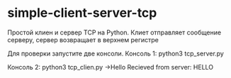 # simple-client-server-tcp
Простой клиен и сервер TCP на Python. Клиет отправляет сообщение серверу, сервер возвращает в верхнем регистре

Для проверки запустите две консоли.
Консоль 1:
  python3 tcp_server.py

Консоль 2:
  python3 tcp_clien.py
  ->Hello
  Recieved from server: HELLO

  

